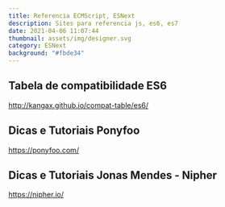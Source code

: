 ```yaml
---
title: Referencia ECMScript, ESNext
description: Sites para referencia js, es6, es7
date: 2021-04-06 11:07:44
thumbnail: assets/img/designer.svg
category: ESNext
background: "#fbde34"
---
```

## Tabela de compatibilidade ES6

<http://kangax.github.io/compat-table/es6/>

## Dicas e Tutoriais Ponyfoo

<https://ponyfoo.com/>

## Dicas e Tutoriais Jonas Mendes - Nipher

<https://nipher.io/>